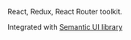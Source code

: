 React, Redux, React Router toolkit.

Integrated with [Semantic UI library](https://react.semantic-ui.com/introduction)